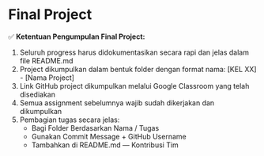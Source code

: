 # Final Project

✅ **Ketentuan Pengumpulan Final Project:**
1. Seluruh progress harus didokumentasikan secara rapi dan jelas dalam file README.md
2. Project dikumpulkan dalam bentuk folder dengan format nama:
    [KEL XX] - [Nama Project]
3. Link GitHub project dikumpulkan melalui Google Classroom yang telah disediakan
4. Semua assignment sebelumnya wajib sudah dikerjakan dan dikumpulkan
5. Pembagian tugas secara jelas: 
    - Bagi Folder Berdasarkan Nama / Tugas
    - Gunakan Commit Message + GitHub Username
    - Tambahkan di README.md — Kontribusi Tim
